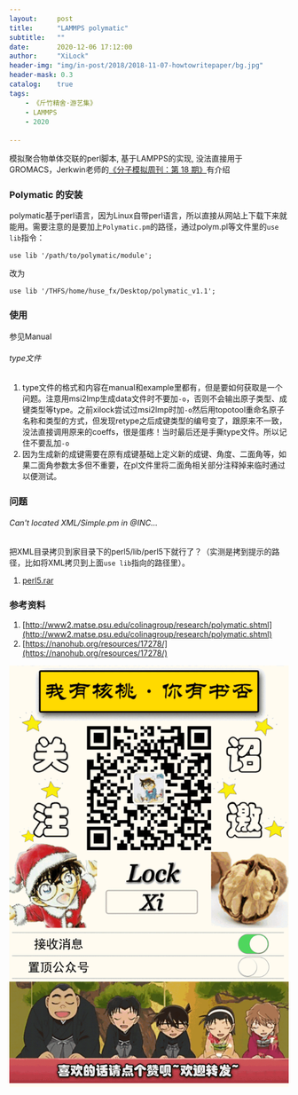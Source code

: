 ```yaml
---
layout:     post
title:      "LAMMPS polymatic"
subtitle:   ""
date:       2020-12-06 17:12:00
author:     "XiLock"
header-img: "img/in-post/2018/2018-11-07-howtowritepaper/bg.jpg"
header-mask: 0.3
catalog:    true
tags:
    - 《斤竹精舍·游艺集》
    - LAMMPS
    - 2020

---
```


模拟聚合物单体交联的perl脚本, 基于LAMPPS的实现, 没法直接用于GROMACS，Jerkwin老师的[《分子模拟周刊：第 18 期》](https://jerkwin.github.io/2020/05/09/%E5%88%86%E5%AD%90%E6%A8%A1%E6%8B%9F%E5%91%A8%E5%88%8A-%E7%AC%AC_18_%E6%9C%9F/)有介绍

### Polymatic 的安装
polymatic基于perl语言，因为Linux自带perl语言，所以直接从网站上下载下来就能用。需要注意的是要加上`Polymatic.pm`的路径，通过polym.pl等文件里的`use lib`指令：

```
use lib '/path/to/polymatic/module';
```
改为

```
use lib '/THFS/home/huse_fx/Desktop/polymatic_v1.1';
```

### 使用
参见Manual
###### type文件
1. type文件的格式和内容在manual和example里都有，但是要如何获取是一个问题。注意用msi2lmp生成data文件时不要加`-o`，否则不会输出原子类型、成键类型等type。之前xilock尝试过msi2lmp时加`-o`然后用topotool重命名原子名称和类型的方式，但发现retype之后成键类型的编号变了，跟原来不一致，没法直接调用原来的coeffs，很是蛋疼！当时最后还是手撕type文件。所以记住不要乱加`-o`
1. 因为生成新的成键需要在原有成键基础上定义新的成键、角度、二面角等，如果二面角参数太多但不重要，在pl文件里将二面角相关部分注释掉来临时通过以便测试。

### 问题
###### Can't located XML/Simple.pm in @INC...
把XML目录拷贝到家目录下的perl5/lib/perl5下就行了？（实测是拷到提示的路径，比如将XML拷贝到上面`use lib`指向的路径里）。


1. [perl5.rar](https://molakirlee.github.io/attachment/lammps/perl5.rar)

### 参考资料
1. [http://www2.matse.psu.edu/colinagroup/research/polymatic.shtml](http://www2.matse.psu.edu/colinagroup/research/polymatic.shtml)
1. [https://nanohub.org/resources/17278/](https://nanohub.org/resources/17278/)


![](/img/wc-tail.GIF)
